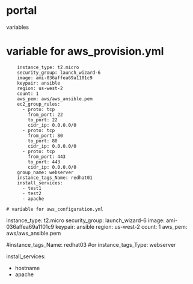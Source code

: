 # portal

variables

# variable for aws_provision.yml

```
    instance_type: t2.micro
    security_group: launch_wizard-6
    image: ami-036affea69a1101c9
    keypair: ansible
    region: us-west-2
    count: 1
    aws_pem: aws/aws_ansible.pem
    ec2_group_rules:
      - proto: tcp
        from_port: 22
        to_port: 22
        cidr_ip: 0.0.0.0/0
      - proto: tcp
        from_port: 80
        to_port: 80
        cidr_ip: 0.0.0.0/0
      - proto: tcp
        from_port: 443
        to_port: 443
        cidr_ip: 0.0.0.0/0
    group_name: webserver
    instance_tags_Name: redhat01
    install_services:
      - test1
      - test2
      - apache

# variable for aws_configuration.yml

```
  instance_type: t2.micro
  security_group: launch_wizard-6
  image: ami-036affea69a1101c9
  keypair: ansible
  region: us-west-2
  count: 1
  aws_pem: aws/aws_ansible.pem

  #instance_tags_Name: redhat03
  #or
  instance_tags_Type: webserver

  install_services:
  - hostname
  - apache

```
